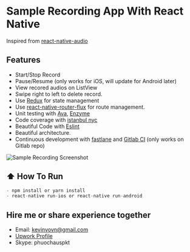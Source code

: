 #  Sample Recording App With React Native
Inspired from [react-native-audio](https://github.com/jsierles/react-native-audio/)

## Features
- Start/Stop Record
- Pause/Resume (only works for iOS, will update for Android later)
- View recored audios on ListView
- Swipe right to left to delete record.
- Use [Redux](http://redux.js.org/) for state management
- Use [react-native-router-flux](https://github.com/aksonov/react-native-router-flux) for route management.
- Unit testing with [Ava](https://github.com/avajs/ava), [Enzyme](https://github.com/airbnb/enzyme)
- Code coverage with [istanbul nyc](https://github.com/istanbuljs/nyc)
- Beautiful Code with [Eslint](http://eslint.org/)
- Beautiful architecture.
- Continuous development with [fastlane](https://github.com/fastlane/fastlane) and [Gitlab CI](https://about.gitlab.com/gitlab-ci/) (only works on Gitlab repo)

![Sample Recording Screenshot](http://i.imgur.com/gZrd3u1.png)

## :arrow_up: How To Run
  ```javascript
  - npm install or yarn install
  - react-native run-ios or react-native run-android
  ```
## Hire me or share experience together
- Email: [kevinvovn@gmail.com](mailto:kevinvovn@gmail.com)
- [Upwork Profile](http://www.upwork.com/fl/hauvophuoc)
- Skype: phuochauspkt
